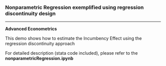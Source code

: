 ### Nonparametric Regression exemplified using regression discontinuity design 

---

**Advanced Econometrics**

This demo shows how to estimate the Incumbency Effect using the regression discontinuity approach 

For detailed description (stata code included), please refer to the **nonparametricRegression.ipynb** 

